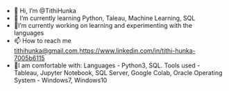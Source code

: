 - 👋 Hi, I’m @TithiHunka 
- 🌱 I’m currently learning Python, Taleau, Machine Learning, SQL
- 🌱I’m currently working on learning and experimenting with the languages
- 📫 How to reach me tithihunka@gmail.com,https://www.linkedin.com/in/tithi-hunka-7005b6115
- 🌈I am comfortable with: 
Languages - Python3, SQL.
Tools used - Tableau, Jupyter Notebook, SQL Server, Google Colab, Oracle 
Operating System - Windows7, Windows10
<!---
TithiHunka/TithiHunka is a ✨ special ✨ repository because its `README.md` (this file) appears on your GitHub profile.
You can click the Preview link to take a look at your changes.
--->
